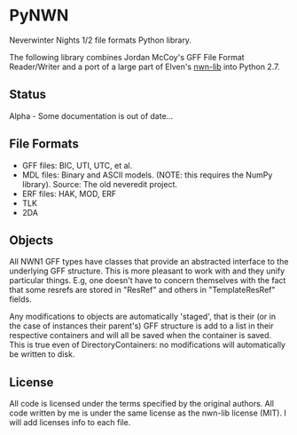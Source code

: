 PyNWN
=====

Neverwinter Nights 1/2 file formats Python library.

The following library combines Jordan McCoy's GFF File Format
Reader/Writer and a port of a large part of Elven's
[nwn-lib](https://github.com/niv/nwn-lib) into Python 2.7.

## Status
Alpha - Some documentation is out of date...

## File Formats
* GFF files: BIC, UTI, UTC, et al.
* MDL files: Binary and ASCII models.  (NOTE: this requires the NumPy
  library).  Source: The old neveredit project.
* ERF files: HAK, MOD, ERF
* TLK
* 2DA

## Objects
All NWN1 GFF types have classes that provide an abstracted interface
to the underlying GFF structure.  This is more pleasant to work with
and they unify particular things.  E.g, one doesn't have to concern
themselves with the fact that some resrefs are stored in "ResRef" and
others in "TemplateResRef" fields.

Any modifications to objects are automatically 'staged', that is their
(or in the case of instances their parent's) GFF structure is add to a
list in their respective containers and will all be saved when the
container is saved.  This is true even of DirectoryContainers: no
modifications will automatically be written to disk.

## License
All code is licensed under the terms specified by the original
authors.  All code written by me is under the same license as the
nwn-lib license (MIT).  I will add licenses info to each file.
